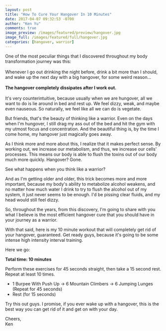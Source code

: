 ```yaml
---
layout: post
title: "How To Cure Your Hangover In 10 Minutes"
date: 2017-04-07 09:32:53 -0700
author: "Ken Yu"
comments: true
image_preview: /images/featured/preview/hangover.jpg
image_full: /images/featured/full/hangover.jpg
categories: [hangover, warrior]
---
```


One of the most peculiar things that I discovered throughout my body transformation journey was this:<br/>
<br/>
Whenever I go out drinking the night before, drink a bit more than I should, and wake up the next day with a big hangover, for some weird reason...<br/>
<br/>
**The hangover completely dissipates after I work out.**<br/>
<br/>
It's very counterintuitive, because usually when we are hungover, all we want to do is lie around in bed and rest up. We feel dizzy, weak, and maybe even nauseous. So naturally, we feel like all we can do is vegetate.

But friends, that's the beauty of thinking like a warrior. Even on the days when I'm hungover, I still drag my ass out of the bed and hit the gym with my utmost focus and concentration. And the beautiful thing is, by the time I come home, my hangover just magically goes away.

As I think more and more about this, I realize that it makes perfect sense. By working out, we increase our metabolism, and thus, we increase our cells' processes. This means our body is able to flush the toxins out of our body much more quickly. Hangover? Gone.

See what happens when you think like a warrior?

And as I'm getting older and older, this trick becomes more and more important, because my body's ability to metabolize alcohol weakens, and no matter how much water I drink to try to flush the alcohol out of my system, it just never seems to be enough. I'd be pissing clear fluids, and my head would still feel dizzy.

So, throughout the years, from this discovery, I'm going to share with you what I believe is the most efficient hangover cure that you should have in your journey as a warrior.

With that said, here is my 10 minute workout that will completely get rid of your hangover, guaranteed. Get ready guys, because it's going to be some intense high intensity interval training.

Here we go:

**Total time: 10 minutes**

Perform these exercises for 45 seconds straight, then take a 15 second rest. Repeat at least 10 times.

- 1 Burpee With Push Up → 6 Mountain Climbers → 6 Jumping Lunges (Repeat for 45 seconds)
- Rest (for 15 seconds)

Try this out guys. I promise, if you ever wake up with a hangover, this is the best way you can get rid of it and get on with your day.

Cheers,<br/>
Ken
